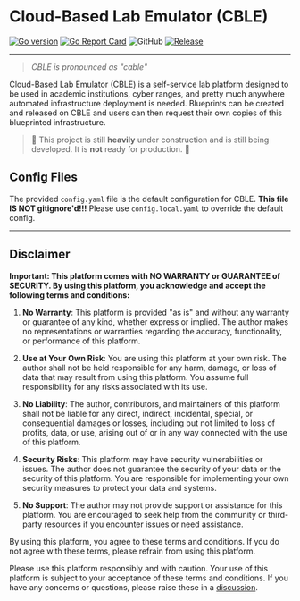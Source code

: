 # Cloud-Based Lab Emulator (CBLE)

[![Go version](https://img.shields.io/github/go-mod/go-version/cble-platform/cble-backend?style=flat-square)](https://github.com/BradHacker/compsole)
[![Go Report Card](https://goreportcard.com/badge/github.com/cble-platform/cble-backend?style=flat-square)](https://goreportcard.com/report/github.com/cble-platform/cble-backend)
![GitHub](https://img.shields.io/github/license/cble-platform/cble-backend?style=flat-square)
[![Release](https://img.shields.io/github/release/cble-platform/cble-backend?style=flat-square)](https://github.com/cble-platform/cble-backend/releases/latest?style=flat-square)

---

> _CBLE is pronounced as "cable"_

Cloud-Based Lab Emulator (CBLE) is a self-service lab platform designed to be used in academic institutions, cyber ranges, and pretty much anywhere automated infrastructure deployment is needed. Blueprints can be created and released on CBLE and users can then request their own copies of this blueprinted infrastructure.

> 🚧 This project is still **heavily** under construction and is still being developed. It is **not** ready for production. 🚧

## Config Files

The provided `config.yaml` file is the default configuration for CBLE. **This file IS NOT gitignore'd!!!** Please use `config.local.yaml` to override the default config.

---

## Disclaimer

**Important: This platform comes with NO WARRANTY or GUARANTEE of SECURITY. By using this platform, you acknowledge and accept the following terms and conditions:**

1. **No Warranty**: This platform is provided "as is" and without any warranty or guarantee of any kind, whether express or implied. The author makes no representations or warranties regarding the accuracy, functionality, or performance of this platform.

2. **Use at Your Own Risk**: You are using this platform at your own risk. The author shall not be held responsible for any harm, damage, or loss of data that may result from using this platform. You assume full responsibility for any risks associated with its use.

3. **No Liability**: The author, contributors, and maintainers of this platform shall not be liable for any direct, indirect, incidental, special, or consequential damages or losses, including but not limited to loss of profits, data, or use, arising out of or in any way connected with the use of this platform.

4. **Security Risks**: This platform may have security vulnerabilities or issues. The author does not guarantee the security of your data or the security of this platform. You are responsible for implementing your own security measures to protect your data and systems.

5. **No Support**: The author may not provide support or assistance for this platform. You are encouraged to seek help from the community or third-party resources if you encounter issues or need assistance.

By using this platform, you agree to these terms and conditions. If you do not agree with these terms, please refrain from using this platform.

Please use this platform responsibly and with caution. Your use of this platform is subject to your acceptance of these terms and conditions. If you have any concerns or questions, please raise these in a [discussion](https://github.com/cble-platform/cble-backend/discussions).
